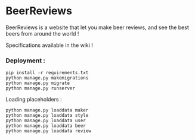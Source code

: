 # BeerReviews
BeerReviews is a website that let you make beer reviews, and see the best beers from around the world !

Specifications available in the wiki !

### Deployment : 

```shell
pip install -r requirements.txt
python manage.py makemigrations
python manage.py migrate
python manage.py runserver
```

Loading placeholders : 
```
python manage.py loaddata maker
python manage.py loaddata style
python manage.py loaddata user
python manage.py loaddata beer
python manage.py loaddata review
```
